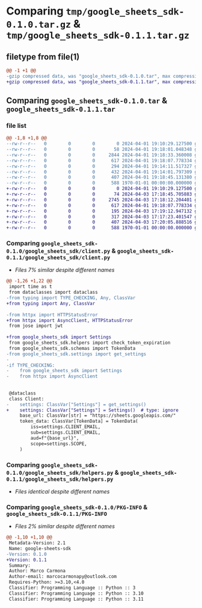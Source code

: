 # Comparing `tmp/google_sheets_sdk-0.1.0.tar.gz` & `tmp/google_sheets_sdk-0.1.1.tar.gz`

## filetype from file(1)

```diff
@@ -1 +1 @@
-gzip compressed data, was "google_sheets_sdk-0.1.0.tar", max compression
+gzip compressed data, was "google_sheets_sdk-0.1.1.tar", max compression
```

## Comparing `google_sheets_sdk-0.1.0.tar` & `google_sheets_sdk-0.1.1.tar`

### file list

```diff
@@ -1,8 +1,8 @@
--rw-r--r--   0        0        0        0 2024-04-01 19:10:29.127500 google_sheets_sdk-0.1.0/README.md
--rw-r--r--   0        0        0       58 2024-04-01 19:18:01.048348 google_sheets_sdk-0.1.0/google_sheets_sdk/__init__.py
--rw-r--r--   0        0        0     2844 2024-04-01 19:18:33.360008 google_sheets_sdk-0.1.0/google_sheets_sdk/client.py
--rw-r--r--   0        0        0      617 2024-04-01 19:18:07.778334 google_sheets_sdk-0.1.0/google_sheets_sdk/helpers.py
--rw-r--r--   0        0        0      294 2024-04-01 19:14:11.517327 google_sheets_sdk-0.1.0/google_sheets_sdk/schemas.py
--rw-r--r--   0        0        0      432 2024-04-01 19:14:01.797309 google_sheets_sdk-0.1.0/google_sheets_sdk/settings.py
--rw-r--r--   0        0        0      407 2024-04-01 19:18:45.131380 google_sheets_sdk-0.1.0/pyproject.toml
--rw-r--r--   0        0        0      588 1970-01-01 00:00:00.000000 google_sheets_sdk-0.1.0/PKG-INFO
+-rw-r--r--   0        0        0        0 2024-04-01 19:10:29.127500 google_sheets_sdk-0.1.1/README.md
+-rw-r--r--   0        0        0       74 2024-04-03 17:18:45.705883 google_sheets_sdk-0.1.1/google_sheets_sdk/__init__.py
+-rw-r--r--   0        0        0     2745 2024-04-03 17:18:12.204401 google_sheets_sdk-0.1.1/google_sheets_sdk/client.py
+-rw-r--r--   0        0        0      617 2024-04-01 19:18:07.778334 google_sheets_sdk-0.1.1/google_sheets_sdk/helpers.py
+-rw-r--r--   0        0        0      195 2024-04-03 17:19:12.947132 google_sheets_sdk-0.1.1/google_sheets_sdk/schemas.py
+-rw-r--r--   0        0        0      317 2024-04-03 17:17:23.401547 google_sheets_sdk-0.1.1/google_sheets_sdk/settings.py
+-rw-r--r--   0        0        0      407 2024-04-03 17:20:05.888516 google_sheets_sdk-0.1.1/pyproject.toml
+-rw-r--r--   0        0        0      588 1970-01-01 00:00:00.000000 google_sheets_sdk-0.1.1/PKG-INFO
```

### Comparing `google_sheets_sdk-0.1.0/google_sheets_sdk/client.py` & `google_sheets_sdk-0.1.1/google_sheets_sdk/client.py`

 * *Files 7% similar despite different names*

```diff
@@ -1,26 +1,22 @@
 import time as t
 from dataclasses import dataclass
-from typing import TYPE_CHECKING, Any, ClassVar
+from typing import Any, ClassVar
 
-from httpx import HTTPStatusError
+from httpx import AsyncClient, HTTPStatusError
 from jose import jwt
 
+from google_sheets_sdk import Settings
 from google_sheets_sdk.helpers import check_token_expiration
 from google_sheets_sdk.schemas import TokenData
-from google_sheets_sdk.settings import get_settings
-
-if TYPE_CHECKING:
-    from google_sheets_sdk import Settings
-    from httpx import AsyncClient
 
 
 @dataclass
 class Client:
-    settings: ClassVar["Settings"] = get_settings()
+    settings: ClassVar["Settings"] = Settings()  # type: ignore
     base_url: ClassVar[str] = "https://sheets.googleapis.com/"
     token_data: ClassVar[TokenData] = TokenData(
         iss=settings.CLIENT_EMAIL,
         sub=settings.CLIENT_EMAIL,
         aud=f"{base_url}",
         scope=settings.SCOPE,
     )
```

### Comparing `google_sheets_sdk-0.1.0/google_sheets_sdk/helpers.py` & `google_sheets_sdk-0.1.1/google_sheets_sdk/helpers.py`

 * *Files identical despite different names*

### Comparing `google_sheets_sdk-0.1.0/PKG-INFO` & `google_sheets_sdk-0.1.1/PKG-INFO`

 * *Files 2% similar despite different names*

```diff
@@ -1,10 +1,10 @@
 Metadata-Version: 2.1
 Name: google-sheets-sdk
-Version: 0.1.0
+Version: 0.1.1
 Summary: 
 Author: Marco Carmona
 Author-email: marcocarmonapy@outlook.com
 Requires-Python: >=3.10,<4.0
 Classifier: Programming Language :: Python :: 3
 Classifier: Programming Language :: Python :: 3.10
 Classifier: Programming Language :: Python :: 3.11
```

